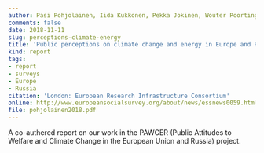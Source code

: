 ```yaml
---
author: Pasi Pohjolainen, Iida Kukkonen, Pekka Jokinen, Wouter Poortinga, Resul Umit
comments: false
date: 2018-11-11
slug: perceptions-climate-energy
title: 'Public perceptions on climate change and energy in Europe and Russia: Evidence from Round 8 of the European Social Survey'
kind: report
tags:
- report
- surveys
- Europe
- Russia
citation: 'London: European Research Infrastructure Consortium'
online: http://www.europeansocialsurvey.org/about/news/essnews0059.html
file: pohjolainen2018.pdf
---
```


A co-authered report on our work in the PAWCER (Public Attitudes to Welfare and Climate Change in the European Union and Russia) project.
